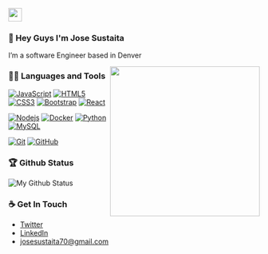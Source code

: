 <p align="left">
  <img src="https://media.giphy.com/media/WUlplcMpOCEmTGBtBW/giphy.gif" width="27px">
</p>

### 👋 Hey Guys I'm Jose Sustaita
I’m a software Engineer based in Denver

<img align='right' src='https://media.giphy.com/media/Wn74RUT0vjnoU98Hnt/giphy.gif' width='300"'>

### 👨‍💻 Languages and Tools
[![JavaScript](https://img.shields.io/badge/-JavaScript-black?style=flat&logo=javascript&link=https://github.com/JoseSustaita)](https://github.com/JoseSustaita) 
[![HTML5](https://img.shields.io/badge/-HTML5-E34F26?style=flat&logo=html5&logoColor=white&link=https://github.com/JoseSustaita)](https://github.com/JoseSustaita) 
[![CSS3](https://img.shields.io/badge/-CSS3-1572B6?style=flat&logo=css3&link=https://github.com/JoseSustaita)](https://github.com/hritik5102) 
[![Bootstrap](https://img.shields.io/badge/-Bootstrap-563D7C?style=flat&logo=bootstrap&link=https://github.com/JoseSustaita)](https://github.com/JoseSustaita) 
[![React](https://img.shields.io/badge/-React-black?style=flat&logo=react&link=https://github.com/JoseSustaita)](https://github.com/JoseSustaita) 

[![Nodejs](https://img.shields.io/badge/-Nodejs-black?style=flat&logo=Node.js&link=https://github.com/JoseSustaita)](https://github.com/JoseSustaita) 
[![Docker](https://img.shields.io/badge/-Docker-black?style=flat&logo=docker&link=https://github.com/JoseSustaita)](https://github.com/JoseSustaita)
[![Python](https://img.shields.io/badge/-Python-black?style=flat&logo=python&link=https://github.com/JoseSustaita)](https://github.com/JoseSustaita) 
[![MySQL](https://img.shields.io/badge/-MySQL-black?style=flat&logo=mysql&link=https://github.com/JoseSustaita)](https://github.com/JoseSustaita)

[![Git](https://img.shields.io/badge/-Git-black?style=flat&logo=git&link=https://github.com/JoseSustaita)](https://github.com/JoseSustaita) 
[![GitHub](https://img.shields.io/badge/-GitHub-181717?style=flat&logo=github&link=https://github.com/JoseSustaita)](https://github.com/JoseSustaita)


### 🏆 Github Status
![My Github Status](https://github-readme-stats.vercel.app/api?username=JoseSustaita&show_icons=true&hide_border=true)



### ☕ Get In Touch
- [Twitter](https://twitter.com/JoseSustaitaJr)
- [LinkedIn](https://www.linkedin.com/in/josesustaita/)
- josesustaita70@gmail.com


